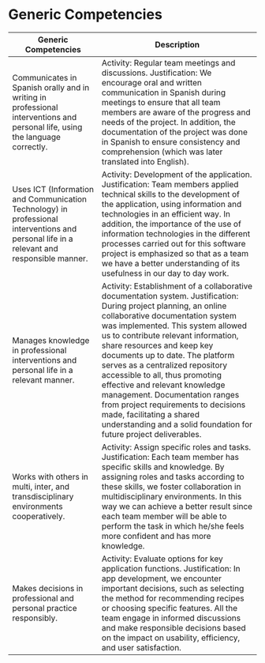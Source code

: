 # Generic Competencies

|Generic Competencies|Description|
|-|-|
|Communicates in Spanish orally and in writing in professional interventions and personal life, using the language correctly. |Activity: Regular team meetings and discussions. Justification: We encourage oral and written communication in Spanish during meetings to ensure that all team members are aware of the progress and needs of the project. In addition, the documentation of the project was done in Spanish to ensure consistency and comprehension (which was later translated into English). 
|Uses ICT (Information and Communication Technology) in professional interventions and personal life in a relevant and responsible manner. |Activity: Development of the application. Justification: Team members applied technical skills to the development of the application, using information and technologies in an efficient way. In addition, the importance of the use of information technologies in the different processes carried out for this software project is emphasized so that as a team we have a better understanding of its usefulness in our day to day work. 
|Manages knowledge in professional interventions and personal life in a relevant manner. |Activity: Establishment of a collaborative documentation system. Justification: During project planning, an online collaborative documentation system was implemented. This system allowed us to contribute relevant information, share resources and keep key documents up to date. The platform serves as a centralized repository accessible to all, thus promoting effective and relevant knowledge management. Documentation ranges from project requirements to decisions made, facilitating a shared understanding and a solid foundation for future project deliverables. 
|Works with others in multi, inter, and transdisciplinary environments cooperatively.|Activity: Assign specific roles and tasks. Justification: Each team member has specific skills and knowledge. By assigning roles and tasks according to these skills, we foster collaboration in multidisciplinary environments. In this way we can achieve a better result since each team member will be able to perform the task in which he/she feels more confident and has more knowledge. 
|Makes decisions in professional and personal practice responsibly.|Activity: Evaluate options for key application functions. Justification: In app development, we encounter important decisions, such as selecting the method for recommending recipes or choosing specific features. All the team engage in informed discussions and make responsible decisions based on the impact on usability, efficiency, and user satisfaction. 
